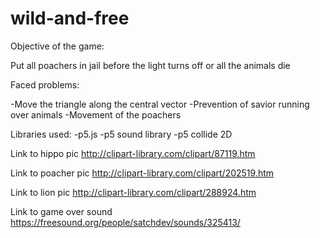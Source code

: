 # wild-and-free

Objective of the game:

Put all poachers in jail before the light turns off or all the animals die

Faced problems:

-Move the triangle along the central vector
-Prevention of savior running over animals
-Movement of the poachers

Libraries used:
-p5.js
-p5 sound library
-p5 collide 2D

Link to hippo pic
http://clipart-library.com/clipart/87119.htm

Link to poacher pic
http://clipart-library.com/clipart/202519.htm

Link to lion pic
http://clipart-library.com/clipart/288924.htm

Link to game over sound
https://freesound.org/people/satchdev/sounds/325413/
